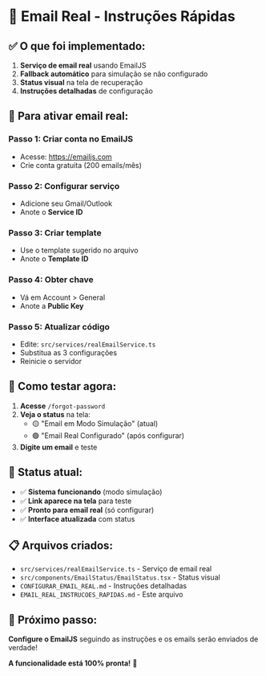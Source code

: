 # 🚀 Email Real - Instruções Rápidas

## ✅ **O que foi implementado:**

1. **Serviço de email real** usando EmailJS
2. **Fallback automático** para simulação se não configurado
3. **Status visual** na tela de recuperação
4. **Instruções detalhadas** de configuração

## 🔧 **Para ativar email real:**

### **Passo 1: Criar conta no EmailJS**

- Acesse: https://emailjs.com
- Crie conta gratuita (200 emails/mês)

### **Passo 2: Configurar serviço**

- Adicione seu Gmail/Outlook
- Anote o **Service ID**

### **Passo 3: Criar template**

- Use o template sugerido no arquivo
- Anote o **Template ID**

### **Passo 4: Obter chave**

- Vá em Account > General
- Anote a **Public Key**

### **Passo 5: Atualizar código**

- Edite: `src/services/realEmailService.ts`
- Substitua as 3 configurações
- Reinicie o servidor

## 📱 **Como testar agora:**

1. **Acesse** `/forgot-password`
2. **Veja o status** na tela:
   - 🟡 "Email em Modo Simulação" (atual)
   - 🟢 "Email Real Configurado" (após configurar)
3. **Digite um email** e teste

## 🎯 **Status atual:**

- ✅ **Sistema funcionando** (modo simulação)
- ✅ **Link aparece na tela** para teste
- ✅ **Pronto para email real** (só configurar)
- ✅ **Interface atualizada** com status

## 📋 **Arquivos criados:**

- `src/services/realEmailService.ts` - Serviço de email real
- `src/components/EmailStatus/EmailStatus.tsx` - Status visual
- `CONFIGURAR_EMAIL_REAL.md` - Instruções detalhadas
- `EMAIL_REAL_INSTRUCOES_RAPIDAS.md` - Este arquivo

## 🚀 **Próximo passo:**

**Configure o EmailJS** seguindo as instruções e os emails serão enviados de verdade!

**A funcionalidade está 100% pronta!** 🎉



